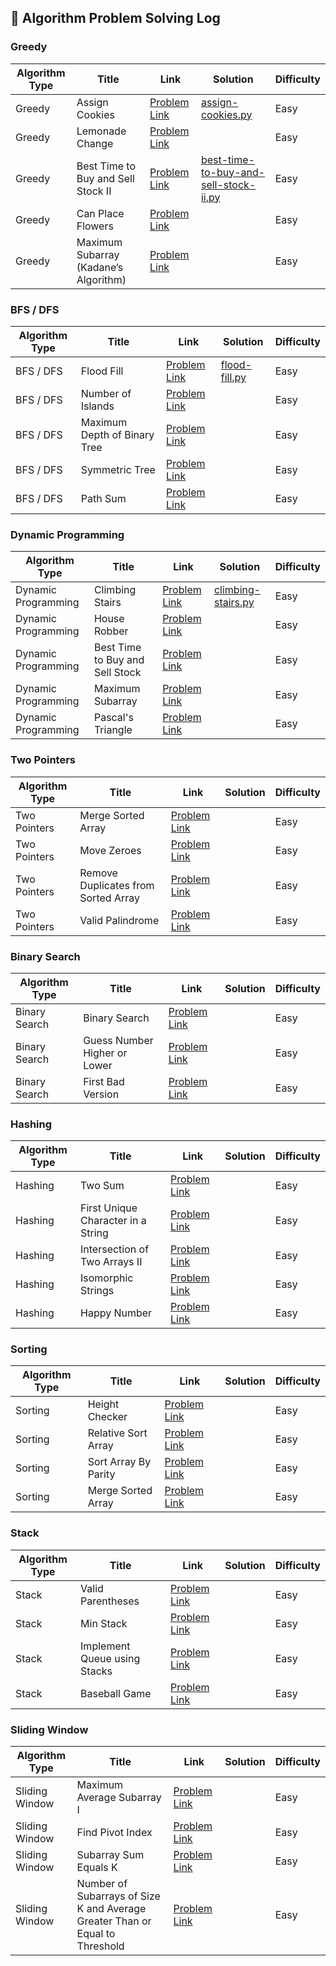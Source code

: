 ## 📘 Algorithm Problem Solving Log
### Greedy

| Algorithm Type | Title                                      | Link                                                                 | Solution                       | Difficulty |
|----------------|--------------------------------------------|----------------------------------------------------------------------|--------------------------------|------------|
| Greedy         | Assign Cookies                             | [Problem Link](https://leetcode.com/problems/assign-cookies)         | [assign-cookies.py](./greedy/assign-cookies.py) | Easy |
| Greedy         | Lemonade Change                            | [Problem Link](https://leetcode.com/problems/lemonade-change)        |                                | Easy |
| Greedy         | Best Time to Buy and Sell Stock II         | [Problem Link](https://leetcode.com/problems/best-time-to-buy-and-sell-stock-ii) | [best-time-to-buy-and-sell-stock-ii.py](./greedy/best-time-to-buy-and-sell-stock-ii.py) | Easy |
| Greedy         | Can Place Flowers                          | [Problem Link](https://leetcode.com/problems/can-place-flowers/)     |                                | Easy |
| Greedy         | Maximum Subarray (Kadane’s Algorithm)      | [Problem Link](https://leetcode.com/problems/maximum-subarray/)      |                                | Easy |

### BFS / DFS

| Algorithm Type | Title                                      | Link                                                                 | Solution                       | Difficulty |
|----------------|--------------------------------------------|----------------------------------------------------------------------|--------------------------------|------------|
| BFS / DFS      | Flood Fill                                 | [Problem Link](https://leetcode.com/problems/flood-fill/)            |[flood-fill.py](./BFS&DFS/flood-fill.py)| Easy |
| BFS / DFS      | Number of Islands                          | [Problem Link](https://leetcode.com/problems/number-of-islands/)     |                                | Easy |
| BFS / DFS      | Maximum Depth of Binary Tree               | [Problem Link](https://leetcode.com/problems/maximum-depth-of-binary-tree/) |                          | Easy |
| BFS / DFS      | Symmetric Tree                             | [Problem Link](https://leetcode.com/problems/symmetric-tree/)        |                                | Easy |
| BFS / DFS      | Path Sum                                   | [Problem Link](https://leetcode.com/problems/path-sum/)              |                                | Easy |

### Dynamic Programming

| Algorithm Type       | Title                                 | Link                                                                 | Solution                       | Difficulty |
|----------------------|---------------------------------------|----------------------------------------------------------------------|--------------------------------|------------|
| Dynamic Programming  | Climbing Stairs                       | [Problem Link](https://leetcode.com/problems/climbing-stairs/)       | [climbing-stairs.py](./dynamic_programming/climbing-stairs.py) | Easy |
| Dynamic Programming  | House Robber                          | [Problem Link](https://leetcode.com/problems/house-robber/)          |                                | Easy |
| Dynamic Programming  | Best Time to Buy and Sell Stock       | [Problem Link](https://leetcode.com/problems/best-time-to-buy-and-sell-stock/) |                     | Easy |
| Dynamic Programming  | Maximum Subarray                      | [Problem Link](https://leetcode.com/problems/maximum-subarray/)      |                                | Easy |
| Dynamic Programming  | Pascal's Triangle                     | [Problem Link](https://leetcode.com/problems/pascals-triangle/)      |                                | Easy |

### Two Pointers

| Algorithm Type | Title                                      | Link                                                                 | Solution                       | Difficulty |
|----------------|--------------------------------------------|----------------------------------------------------------------------|--------------------------------|------------|
| Two Pointers   | Merge Sorted Array                         | [Problem Link](https://leetcode.com/problems/merge-sorted-array/)    |                                | Easy |
| Two Pointers   | Move Zeroes                                | [Problem Link](https://leetcode.com/problems/move-zeroes/)           |                                | Easy |
| Two Pointers   | Remove Duplicates from Sorted Array        | [Problem Link](https://leetcode.com/problems/remove-duplicates-from-sorted-array/) |                        | Easy |
| Two Pointers   | Valid Palindrome                           | [Problem Link](https://leetcode.com/problems/valid-palindrome/)      |                                | Easy |

### Binary Search

| Algorithm Type | Title                                      | Link                                                                 | Solution                       | Difficulty |
|----------------|--------------------------------------------|----------------------------------------------------------------------|--------------------------------|------------|
| Binary Search  | Binary Search                              | [Problem Link](https://leetcode.com/problems/binary-search/)         |                                | Easy |
| Binary Search  | Guess Number Higher or Lower               | [Problem Link](https://leetcode.com/problems/guess-number-higher-or-lower/) |                          | Easy |
| Binary Search  | First Bad Version                          | [Problem Link](https://leetcode.com/problems/first-bad-version/)     |                                | Easy |

### Hashing

| Algorithm Type | Title                                      | Link                                                                 | Solution                       | Difficulty |
|----------------|--------------------------------------------|----------------------------------------------------------------------|--------------------------------|------------|
| Hashing        | Two Sum                                    | [Problem Link](https://leetcode.com/problems/two-sum/)               |                                | Easy |
| Hashing        | First Unique Character in a String         | [Problem Link](https://leetcode.com/problems/first-unique-character-in-a-string/) |                        | Easy |
| Hashing        | Intersection of Two Arrays II              | [Problem Link](https://leetcode.com/problems/intersection-of-two-arrays-ii/) |                         | Easy |
| Hashing        | Isomorphic Strings                         | [Problem Link](https://leetcode.com/problems/isomorphic-strings/)    |                                | Easy |
| Hashing        | Happy Number                               | [Problem Link](https://leetcode.com/problems/happy-number/)          |                                | Easy |

### Sorting

| Algorithm Type | Title                                      | Link                                                                 | Solution                       | Difficulty |
|----------------|--------------------------------------------|----------------------------------------------------------------------|--------------------------------|------------|
| Sorting        | Height Checker                             | [Problem Link](https://leetcode.com/problems/height-checker/)        |                                | Easy |
| Sorting        | Relative Sort Array                        | [Problem Link](https://leetcode.com/problems/relative-sort-array/)   |                                | Easy |
| Sorting        | Sort Array By Parity                       | [Problem Link](https://leetcode.com/problems/sort-array-by-parity/)  |                                | Easy |
| Sorting        | Merge Sorted Array                         | [Problem Link](https://leetcode.com/problems/merge-sorted-array/)    |                                | Easy |

### Stack

| Algorithm Type | Title                                      | Link                                                                 | Solution                       | Difficulty |
|----------------|--------------------------------------------|----------------------------------------------------------------------|--------------------------------|------------|
| Stack          | Valid Parentheses                          | [Problem Link](https://leetcode.com/problems/valid-parentheses/)     |                                | Easy |
| Stack          | Min Stack                                  | [Problem Link](https://leetcode.com/problems/min-stack/)             |                                | Easy |
| Stack          | Implement Queue using Stacks               | [Problem Link](https://leetcode.com/problems/implement-queue-using-stacks/) |                          | Easy |
| Stack          | Baseball Game                              | [Problem Link](https://leetcode.com/problems/baseball-game/)         |                                | Easy |

### Sliding Window

| Algorithm Type   | Title                                      | Link                                                                 | Solution                       | Difficulty |
|------------------|--------------------------------------------|----------------------------------------------------------------------|--------------------------------|------------|
| Sliding Window   | Maximum Average Subarray I                 | [Problem Link](https://leetcode.com/problems/maximum-average-subarray-i/) |                         | Easy |
| Sliding Window   | Find Pivot Index                           | [Problem Link](https://leetcode.com/problems/find-pivot-index/)      |                                | Easy |
| Sliding Window   | Subarray Sum Equals K                      | [Problem Link](https://leetcode.com/problems/subarray-sum-equals-k/) |                                | Easy |
| Sliding Window   | Number of Subarrays of Size K and Average Greater Than or Equal to Threshold | [Problem Link](https://leetcode.com/problems/number-of-sub-arrays-of-size-k-and-average-greater-than-or-equal-to-threshold/) |        | Easy |
